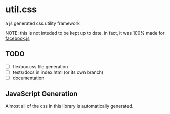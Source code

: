 # util.css
a js generated css utility framework

NOTE: this is not inteded to be kept up to date, in fact, it was 100% made for [facebook.js](https://github.com/mr-winson/facebook.js)

## TODO
- [ ] flexbox.css file generation
- [ ] tests/docs in index.html (or its own branch)
- [ ] documentation

## JavaScript Generation

Almost all of the css in this library is automatically generated.
